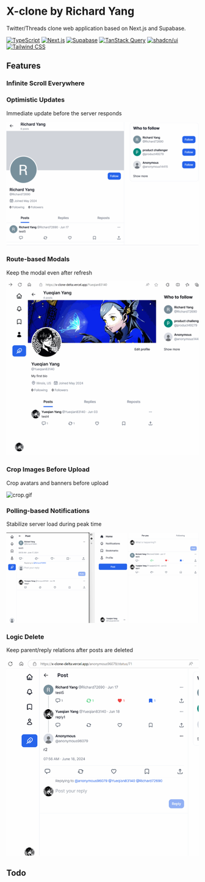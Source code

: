 # X-clone by Richard Yang

Twitter/Threads clone web application based on Next.js and Supabase.

[![TypeScript](https://img.shields.io/github/package-json/dependency-version/yyq1025/X-clone/dev/typescript?logo=typescript&logoColor=white&label=TypeScript&color=3178c6)](https://www.typescriptlang.org/)
[![Next.js](https://img.shields.io/github/package-json/dependency-version/yyq1025/X-clone/next?style=flat&logo=nextdotjs&logoColor=white&label=Next.js&color=black)](https://nextjs.org/)
[![Supabase](https://img.shields.io/github/package-json/dependency-version/yyq1025/X-clone/%40supabase%2Fsupabase-js?logo=supabase&logoColor=white&label=Supabase&color=3fcf8e)](https://supabase.com/)
[![TanStack Query](https://img.shields.io/github/package-json/dependency-version/yyq1025/X-clone/%40tanstack%2Freact-query?logo=reactquery&logoColor=white&label=TanStack%20Query&color=ff4154)](https://tanstack.com/query/latest)
[![shadcn/ui](https://img.shields.io/badge/shadcn%2Fui-black?logo=shadcnui)](https://ui.shadcn.com/)
[![Tailwind CSS](https://img.shields.io/github/package-json/dependency-version/yyq1025/X-clone/dev/tailwindcss?logo=tailwindcss&logoColor=white&label=Tailwind%20CSS&color=06b6d4)](https://tailwindcss.com/)

## Features

### Infinite Scroll Everywhere

### Optimistic Updates
Immediate update before the server responds

![update.gif](/docs/images/update.gif)

### Route-based Modals
Keep the modal even after refresh

![modal.gif](/docs/images/modal.gif)

### Crop Images Before Upload
Crop avatars and banners before upload

![crop.gif](/docs/images/crop.gif)

### Polling-based Notifications
Stabilize server load during peak time

![notification.gif](/docs/images/notification.gif)

### Logic Delete
Keep parent/reply relations after posts are deleted

![delete.gif](/docs/images/delete.gif)

## Todo
